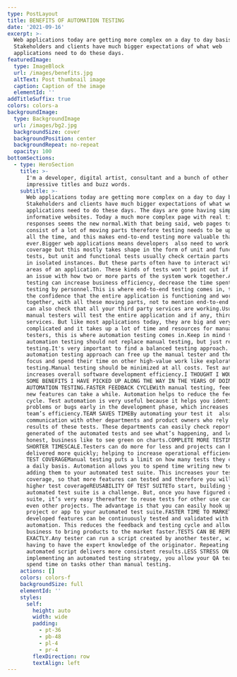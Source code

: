 ```yaml
---
type: PostLayout
title: BENEFITS OF AUTOMATION TESTING
date: '2021-09-16'
excerpt: >-
  Web applications today are getting more complex on a day to day basis.
  Stakeholders and clients have much bigger expectations of what web
  applications need to do these days.
featuredImage:
  type: ImageBlock
  url: /images/benefits.jpg
  altText: Post thumbnail image
  caption: Caption of the image
  elementId: ''
addTitleSuffix: true
colors: colors-a
backgroundImage:
  type: BackgroundImage
  url: /images/bg2.jpg
  backgroundSize: cover
  backgroundPosition: center
  backgroundRepeat: no-repeat
  opacity: 100
bottomSections:
  - type: HeroSection
    title: >-
      I'm a developer, digital artist, consultant and a bunch of other
      impressive titles and buzz words.
    subtitle: >-
      Web applications today are getting more complex on a day to day basis.
      Stakeholders and clients have much bigger expectations of what web
      applications need to do these days. The days are gone having simple
      informative websites. Today a much more complex page with real time
      responses seems the new normal.With that being said, web pages today
      consist of a lot of moving parts therefore testing needs to be up to date
      all the time, and this makes end-to-end testing more valuable than
      ever.Bigger web applications means developers  also need to work on test
      coverage but this mostly takes shape in the form of unit and functional
      tests, but unit and functional tests usually check certain parts of code
      in isolated instances. But these parts often have to interact with other
      areas of an application. These kinds of tests won't point out if there's
      an issue with how two or more parts of the system work together.Automated
      testing can increase business efficiency, decrease the time spent on
      testing by personnel.This is where end-to-end testing comes in, they give
      the confidence that the entire application is functioning and working well
      together, with all these moving parts, not to mention end-to-end testing
      can also check that all your third party services are working.Usually,
      manual testers will test the entire application and if any, third party
      services. But like most applications today, they are big and very
      complicated and it takes up a lot of time and resources for manual
      testers, this is where automation testing comes in.Keep in mind that
      automation testing should not replace manual testing, but just regression
      testing.It's very important to find a balanced testing approach. A balance
      automation testing approach can free up the manual tester and they can
      focus and spend their time on other high-value work like exploratory
      testing.Manual testing should be minimized at all costs. Test automation
      increases overall software development efficiency.I THOUGHT I WOULD SHARE
      SOME BENEFITS I HAVE PICKED UP ALONG THE WAY IN THE YEARS OF DOING
      AUTOMATION TESTING.FASTER FEEDBACK CYCLEWith manual testing, feedback on
      new features can take a while. Automation helps to reduce the feedback
      cycle. Test automation is very useful because it helps you identify
      problems or bugs early in the development phase, which increases the
      team’s efficiency.TEAM SAVES TIMEBy automating your test it  also improves
      communication with other departments and product owners who rely on the
      results of these tests. These departments can easily check reports
      generated of the automated tests and see what’s happening, and let's be
      honest, business like to see green on charts.COMPLETE MORE TESTING IN A
      SHORTER TIMESCALE.Testers can do more for less and projects can be
      delivered more quickly; helping to increase operational efficienciesHIGHER
      TEST COVERAGEManual testing puts a limit on how many tests they can do on
      a daily basis. Automation allows you to spend time writing new tests and
      adding them to your automated test suite. This increases your test
      coverage, so that more features can tested and therefore you will get a
      higher test coverageREUSABILITY OF TEST SUITETo start, building your
      automated test suite is a challenge. But, once you have figured out your
      suite, it’s very easy thereafter to reuse tests for other use cases or
      even other projects. The advantage is that you can easily hook up another
      project or app to your automated test suite.FASTER TIME TO MARKETNewly
      developed features can be continuously tested and validated with test
      automation. This reduces the feedback and testing cycle and allows your
      business to bring products to the market faster.TESTS CAN BE REPEATED
      EXACTLY.Any tester can run a script created by another tester, without
      having to have the expert knowledge of the originator. Repeating an
      automated script delivers more consistent results.LESS STRESS ON QA TEAMBy
      implementing an automated testing strategy, you allow your QA team to
      spend time on tasks other than manual testing.
    actions: []
    colors: colors-f
    backgroundSize: full
    elementId: ''
    styles:
      self:
        height: auto
        width: wide
        padding:
          - pt-36
          - pb-48
          - pl-4
          - pr-4
        flexDirection: row
        textAlign: left
---
```

